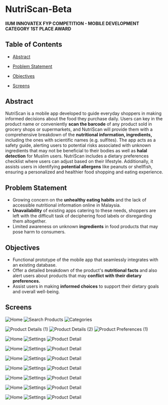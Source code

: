 # NutriScan-Beta
  
#### IIUM INNOVATEX FYP COMPETITION - MOBILE DEVELOPMENT CATEGORY 1ST PLACE AWARD

 
## Table of Contents
- [Abstract](#abstract)

- [Problem Statement](#problem-statement)

- [Objectives](#objectives)

- [Screens](#screens)
  

## Abstract
NutriScan is a mobile app developed to guide everyday shoppers in making informed decisions about the food they purchase daily. Users can key in the product name or conveniently **scan the barcode** of any product sold in grocery shops or supermarkets, and NutriScan will provide them with a comprehensive breakdown of the **nutritional information, ingredients,** including the ones with scientific names (e.g. sulfites). The app acts as a safety guide, alerting users to potential risks associated with unknown ingredients that may not be beneficial to their bodies as well as **halal detection** for Muslim users. NutriScan includes a dietary preferences checklist where users can adjust based on their lifestyle.  Additionally, it assists users in identifying **potential allergens** like peanuts or shellfish, ensuring a personalized and healthier food shopping and eating experience.

	
## Problem Statement
- Growing concern on the **unhealthy eating habits** and the lack of accessible nutritional information online in Malaysia.
- **Unavailability** of existing apps catering to these needs, shoppers are left with the difficult task of deciphering food labels or disregarding them altogether.
- Limited awareness on unknown **ingredients** in food products that may pose harm to consumers.



## Objectives
- Functional prototype of the mobile app that seamlessly integrates with an existing database. 
- Offer a detailed breakdown of the product's **nutritional facts** and also alert users about products that may **conflict with their dietary preferences.** 
- Assist users in making **informed choices** to support their dietary goals and overall well-being.


## Screens

![Home](https://github.com/dumpacson/NutriScan-Beta/blob/07fbdeaa938dea98350b79b823faea22892d5589/images/Home.png "Home") ![Search Products](https://github.com/dumpacson/NutriScan-Beta/blob/07fbdeaa938dea98350b79b823faea22892d5589/images/Search%20Products.png "Search Products") ![Categories](https://github.com/dumpacson/NutriScan-Beta/blob/07fbdeaa938dea98350b79b823faea22892d5589/images/Categories.png "Categories")

![Product Details (1)](https://github.com/dumpacson/NutriScan-Beta/blob/c35244fdec2f48c1c5c5095c7f01c4778af4ac1d/images/Product%20Details%20(1).png "Product Details (1)") ![Product Details (2)](https://github.com/dumpacson/NutriScan-Beta/blob/c35244fdec2f48c1c5c5095c7f01c4778af4ac1d/images/Product%20Details%20(2).png "Product Details (2)") ![Product Preferences (1)](https://github.com/dumpacson/NutriScan-Beta/blob/c35244fdec2f48c1c5c5095c7f01c4778af4ac1d/images/Product%20Preferences%20(1).png "Product Preferences (1)")

![Home](https://github.com/dumpacson/NutriScan-Beta/blob/9767ca6f8b260ca566a2c7028de2ebe1ad95341f/images/IMG_8984.jpg "Home") ![Settings](https://github.com/dumpacson/NutriScan-Beta/blob/3fa37d3614de6535ff72219d0b83cce5d33e3d7a/images/IMG_8984%20(1).png "Settings") ![Product Detail](https://github.com/dumpacson/NutriScan-Beta/blob/f4810be26a8c1a5fcd12852fda35dfcb62ee2d01/images/IMG_8989.PNG "Product Detail")

![Home](https://github.com/dumpacson/NutriScan-Beta/blob/9767ca6f8b260ca566a2c7028de2ebe1ad95341f/images/IMG_8984.jpg "Home") ![Settings](https://github.com/dumpacson/NutriScan-Beta/blob/3fa37d3614de6535ff72219d0b83cce5d33e3d7a/images/IMG_8984%20(1).png "Settings") ![Product Detail](https://github.com/dumpacson/NutriScan-Beta/blob/f4810be26a8c1a5fcd12852fda35dfcb62ee2d01/images/IMG_8989.PNG "Product Detail")

![Home](https://github.com/dumpacson/NutriScan-Beta/blob/9767ca6f8b260ca566a2c7028de2ebe1ad95341f/images/IMG_8984.jpg "Home") ![Settings](https://github.com/dumpacson/NutriScan-Beta/blob/3fa37d3614de6535ff72219d0b83cce5d33e3d7a/images/IMG_8984%20(1).png "Settings") ![Product Detail](https://github.com/dumpacson/NutriScan-Beta/blob/f4810be26a8c1a5fcd12852fda35dfcb62ee2d01/images/IMG_8989.PNG "Product Detail")

![Home](https://github.com/dumpacson/NutriScan-Beta/blob/9767ca6f8b260ca566a2c7028de2ebe1ad95341f/images/IMG_8984.jpg "Home") ![Settings](https://github.com/dumpacson/NutriScan-Beta/blob/3fa37d3614de6535ff72219d0b83cce5d33e3d7a/images/IMG_8984%20(1).png "Settings") ![Product Detail](https://github.com/dumpacson/NutriScan-Beta/blob/f4810be26a8c1a5fcd12852fda35dfcb62ee2d01/images/IMG_8989.PNG "Product Detail")

![Home](https://github.com/dumpacson/NutriScan-Beta/blob/9767ca6f8b260ca566a2c7028de2ebe1ad95341f/images/IMG_8984.jpg "Home") ![Settings](https://github.com/dumpacson/NutriScan-Beta/blob/3fa37d3614de6535ff72219d0b83cce5d33e3d7a/images/IMG_8984%20(1).png "Settings") ![Product Detail](https://github.com/dumpacson/NutriScan-Beta/blob/f4810be26a8c1a5fcd12852fda35dfcb62ee2d01/images/IMG_8989.PNG "Product Detail")

![Home](https://github.com/dumpacson/NutriScan-Beta/blob/9767ca6f8b260ca566a2c7028de2ebe1ad95341f/images/IMG_8984.jpg "Home") ![Settings](https://github.com/dumpacson/NutriScan-Beta/blob/3fa37d3614de6535ff72219d0b83cce5d33e3d7a/images/IMG_8984%20(1).png "Settings") ![Product Detail](https://github.com/dumpacson/NutriScan-Beta/blob/f4810be26a8c1a5fcd12852fda35dfcb62ee2d01/images/IMG_8989.PNG "Product Detail")

![Home](https://github.com/dumpacson/NutriScan-Beta/blob/9767ca6f8b260ca566a2c7028de2ebe1ad95341f/images/IMG_8984.jpg "Home") ![Settings](https://github.com/dumpacson/NutriScan-Beta/blob/3fa37d3614de6535ff72219d0b83cce5d33e3d7a/images/IMG_8984%20(1).png "Settings") ![Product Detail](https://github.com/dumpacson/NutriScan-Beta/blob/f4810be26a8c1a5fcd12852fda35dfcb62ee2d01/images/IMG_8989.PNG "Product Detail")

<br></br>
